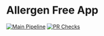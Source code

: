 # Allergen Free App

[![Main Pipeline](https://github.com/Zory9/allergy-app/actions/workflows/ci-cd-main.yml/badge.svg)](https://github.com/Zory9/allergy-app/actions/workflows/ci-cd-main.yml)
[![PR Checks](https://github.com/Zory9/allergy-app/actions/workflows/pull-request.yml/badge.svg)](https://github.com/Zory9/allergy-app/actions/workflows/pull-request.yml)
